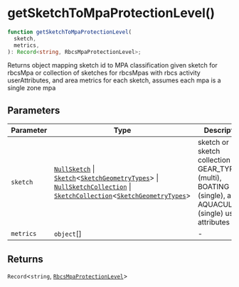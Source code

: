 # getSketchToMpaProtectionLevel()

```ts
function getSketchToMpaProtectionLevel(
  sketch,
  metrics,
): Record<string, RbcsMpaProtectionLevel>;
```

Returns object mapping sketch id to MPA classification
given sketch for rbcsMpa or collection of sketches for rbcsMpas with rbcs activity userAttributes,
and area metrics for each sketch, assumes each mpa is a single zone mpa

## Parameters

| Parameter | Type                                                                                                                                                                                                                                                                                                                                                   | Description                                                                                                     |
| --------- | ------------------------------------------------------------------------------------------------------------------------------------------------------------------------------------------------------------------------------------------------------------------------------------------------------------------------------------------------------ | --------------------------------------------------------------------------------------------------------------- |
| `sketch`  | [`NullSketch`](../interfaces/NullSketch.md) \| [`Sketch`](../interfaces/Sketch.md)\<[`SketchGeometryTypes`](../type-aliases/SketchGeometryTypes.md)\> \| [`NullSketchCollection`](../interfaces/NullSketchCollection.md) \| [`SketchCollection`](../interfaces/SketchCollection.md)\<[`SketchGeometryTypes`](../type-aliases/SketchGeometryTypes.md)\> | sketch or sketch collection with GEAR_TYPES (multi), BOATING (single), and AQUACULTURE (single) user attributes |
| `metrics` | `object`[]                                                                                                                                                                                                                                                                                                                                             | -                                                                                                               |

## Returns

`Record`\<`string`, [`RbcsMpaProtectionLevel`](../type-aliases/RbcsMpaProtectionLevel.md)\>
